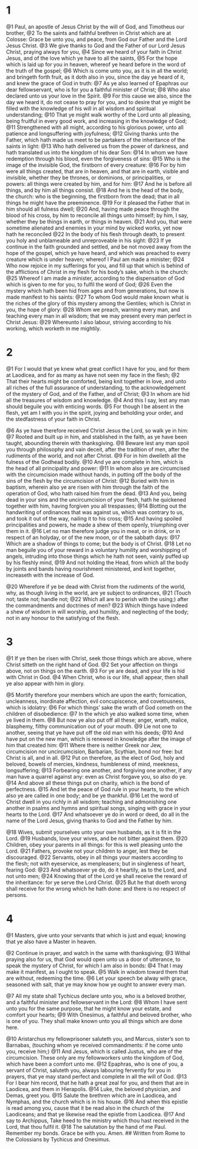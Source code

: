 # 1 
@1 Paul, an apostle of Jesus Christ by the will of God, and Timotheus our brother, @2 To the saints and faithful brethren in Christ which are at Colosse: Grace be unto you, and peace, from God our Father and the Lord Jesus Christ. @3 We give thanks to God and the Father of our Lord Jesus Christ, praying always for you, @4 Since we heard of your faith in Christ Jesus, and of the love which ye have to all the saints, @5 For the hope which is laid up for you in heaven, whereof ye heard before in the word of the truth of the gospel; @6 Which is come unto you, as it is in all the world; and bringeth forth fruit, as it doth also in you, since the day ye heard of it, and knew the grace of God in truth: @7 As ye also learned of Epaphras our dear fellowservant, who is for you a faithful minister of Christ; @8 Who also declared unto us your love in the Spirit. @9 For this cause we also, since the day we heard it, do not cease to pray for you, and to desire that ye might be filled with the knowledge of his will in all wisdom and spiritual understanding; @10 That ye might walk worthy of the Lord unto all pleasing, being fruitful in every good work, and increasing in the knowledge of God; @11 Strengthened with all might, according to his glorious power, unto all patience and longsuffering with joyfulness; @12 Giving thanks unto the Father, which hath made us meet to be partakers of the inheritance of the saints in light: @13 Who hath delivered us from the power of darkness, and hath translated us into the kingdom of his dear Son: @14 In whom we have redemption through his blood, even the forgiveness of sins: @15 Who is the image of the invisible God, the firstborn of every creature: @16 For by him were all things created, that are in heaven, and that are in earth, visible and invisible, whether they be thrones, or dominions, or principalities, or powers: all things were created by him, and for him: @17 And he is before all things, and by him all things consist. @18 And he is the head of the body, the church: who is the beginning, the firstborn from the dead; that in all things he might have the preeminence. @19 For it pleased the Father that in him should all fulness dwell; @20 And, having made peace through the blood of his cross, by him to reconcile all things unto himself; by him, I say, whether they be things in earth, or things in heaven. @21 And you, that were sometime alienated and enemies in your mind by wicked works, yet now hath he reconciled @22 In the body of his flesh through death, to present you holy and unblameable and unreproveable in his sight: @23 If ye continue in the faith grounded and settled, and be not moved away from the hope of the gospel, which ye have heard, and which was preached to every creature which is under heaven; whereof I Paul am made a minister; @24 Who now rejoice in my sufferings for you, and fill up that which is behind of the afflictions of Christ in my flesh for his body’s sake, which is the church: @25 Whereof I am made a minister, according to the dispensation of God which is given to me for you, to fulfil the word of God; @26 Even the mystery which hath been hid from ages and from generations, but now is made manifest to his saints: @27 To whom God would make known what is the riches of the glory of this mystery among the Gentiles; which is Christ in you, the hope of glory: @28 Whom we preach, warning every man, and teaching every man in all wisdom; that we may present every man perfect in Christ Jesus: @29 Whereunto I also labour, striving according to his working, which worketh in me mightily. 

# 2 
@1 For I would that ye knew what great conflict I have for you, and for them at Laodicea, and for as many as have not seen my face in the flesh; @2 That their hearts might be comforted, being knit together in love, and unto all riches of the full assurance of understanding, to the acknowledgement of the mystery of God, and of the Father, and of Christ; @3 In whom are hid all the treasures of wisdom and knowledge. @4 And this I say, lest any man should beguile you with enticing words. @5 For though I be absent in the flesh, yet am I with you in the spirit, joying and beholding your order, and the stedfastness of your faith in Christ. 

@6 As ye have therefore received Christ Jesus the Lord, so walk ye in him: @7 Rooted and built up in him, and stablished in the faith, as ye have been taught, abounding therein with thanksgiving. @8 Beware lest any man spoil you through philosophy and vain deceit, after the tradition of men, after the rudiments of the world, and not after Christ. @9 For in him dwelleth all the fulness of the Godhead bodily. @10 And ye are complete in him, which is the head of all principality and power: @11 In whom also ye are circumcised with the circumcision made without hands, in putting off the body of the sins of the flesh by the circumcision of Christ: @12 Buried with him in baptism, wherein also ye are risen with him through the faith of the operation of God, who hath raised him from the dead. @13 And you, being dead in your sins and the uncircumcision of your flesh, hath he quickened together with him, having forgiven you all trespasses; @14 Blotting out the handwriting of ordinances that was against us, which was contrary to us, and took it out of the way, nailing it to his cross; @15 And having spoiled principalities and powers, he made a shew of them openly, triumphing over them in it. @16 Let no man therefore judge you in meat, or in drink, or in respect of an holyday, or of the new moon, or of the sabbath days: @17 Which are a shadow of things to come; but the body is of Christ. @18 Let no man beguile you of your reward in a voluntary humility and worshipping of angels, intruding into those things which he hath not seen, vainly puffed up by his fleshly mind, @19 And not holding the Head, from which all the body by joints and bands having nourishment ministered, and knit together, increaseth with the increase of God. 

@20 Wherefore if ye be dead with Christ from the rudiments of the world, why, as though living in the world, are ye subject to ordinances, @21 (Touch not; taste not; handle not; @22 Which all are to perish with the using;) after the commandments and doctrines of men? @23 Which things have indeed a shew of wisdom in will worship, and humility, and neglecting of the body; not in any honour to the satisfying of the flesh. 

# 3 
@1 If ye then be risen with Christ, seek those things which are above, where Christ sitteth on the right hand of God. @2 Set your affection on things above, not on things on the earth. @3 For ye are dead, and your life is hid with Christ in God. @4 When Christ, who is our life, shall appear, then shall ye also appear with him in glory. 

@5 Mortify therefore your members which are upon the earth; fornication, uncleanness, inordinate affection, evil concupiscence, and covetousness, which is idolatry: @6 For which things’ sake the wrath of God cometh on the children of disobedience: @7 In the which ye also walked some time, when ye lived in them. @8 But now ye also put off all these; anger, wrath, malice, blasphemy, filthy communication out of your mouth. @9 Lie not one to another, seeing that ye have put off the old man with his deeds; @10 And have put on the new man, which is renewed in knowledge after the image of him that created him: @11 Where there is neither Greek nor Jew, circumcision nor uncircumcision, Barbarian, Scythian, bond nor free: but Christ is all, and in all. @12 Put on therefore, as the elect of God, holy and beloved, bowels of mercies, kindness, humbleness of mind, meekness, longsuffering; @13 Forbearing one another, and forgiving one another, if any man have a quarrel against any: even as Christ forgave you, so also do ye. @14 And above all these things put on charity, which is the bond of perfectness. @15 And let the peace of God rule in your hearts, to the which also ye are called in one body; and be ye thankful. @16 Let the word of Christ dwell in you richly in all wisdom; teaching and admonishing one another in psalms and hymns and spiritual songs, singing with grace in your hearts to the Lord. @17 And whatsoever ye do in word or deed, do all in the name of the Lord Jesus, giving thanks to God and the Father by him. 

@18 Wives, submit yourselves unto your own husbands, as it is fit in the Lord. @19 Husbands, love your wives, and be not bitter against them. @20 Children, obey your parents in all things: for this is well pleasing unto the Lord. @21 Fathers, provoke not your children to anger, lest they be discouraged. @22 Servants, obey in all things your masters according to the flesh; not with eyeservice, as menpleasers; but in singleness of heart, fearing God: @23 And whatsoever ye do, do it heartily, as to the Lord, and not unto men; @24 Knowing that of the Lord ye shall receive the reward of the inheritance: for ye serve the Lord Christ. @25 But he that doeth wrong shall receive for the wrong which he hath done: and there is no respect of persons. 

# 4 
@1 Masters, give unto your servants that which is just and equal; knowing that ye also have a Master in heaven. 

@2 Continue in prayer, and watch in the same with thanksgiving; @3 Withal praying also for us, that God would open unto us a door of utterance, to speak the mystery of Christ, for which I am also in bonds: @4 That I may make it manifest, as I ought to speak. @5 Walk in wisdom toward them that are without, redeeming the time. @6 Let your speech be alway with grace, seasoned with salt, that ye may know how ye ought to answer every man. 

@7 All my state shall Tychicus declare unto you, who is a beloved brother, and a faithful minister and fellowservant in the Lord: @8 Whom I have sent unto you for the same purpose, that he might know your estate, and comfort your hearts; @9 With Onesimus, a faithful and beloved brother, who is one of you. They shall make known unto you all things which are done here. 

@10 Aristarchus my fellowprisoner saluteth you, and Marcus, sister’s son to Barnabas, (touching whom ye received commandments: if he come unto you, receive him;) @11 And Jesus, which is called Justus, who are of the circumcision. These only are my fellowworkers unto the kingdom of God, which have been a comfort unto me. @12 Epaphras, who is one of you, a servant of Christ, saluteth you, always labouring fervently for you in prayers, that ye may stand perfect and complete in all the will of God. @13 For I bear him record, that he hath a great zeal for you, and them that are in Laodicea, and them in Hierapolis. @14 Luke, the beloved physician, and Demas, greet you. @15 Salute the brethren which are in Laodicea, and Nymphas, and the church which is in his house. @16 And when this epistle is read among you, cause that it be read also in the church of the Laodiceans; and that ye likewise read the epistle from Laodicea. @17 And say to Archippus, Take heed to the ministry which thou hast received in the Lord, that thou fulfil it. @18 The salutation by the hand of me Paul. Remember my bonds. Grace be with you. Amen. ## Written from Rome to the Colossians by Tychicus and Onesimus.

